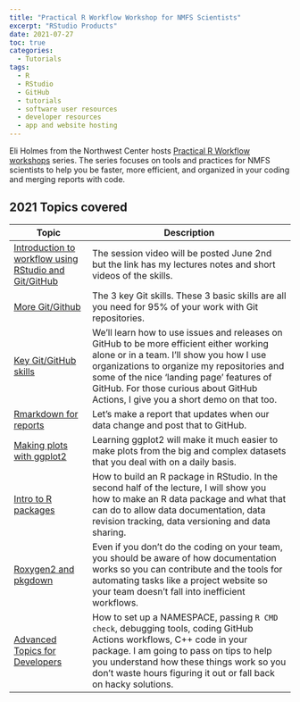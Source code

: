 ```yaml
---
title: "Practical R Workflow Workshop for NMFS Scientists"
excerpt: "RStudio Products"
date: 2021-07-27
toc: true
categories:
  - Tutorials
tags:
  - R
  - RStudio
  - GitHub
  - tutorials
  - software user resources
  - developer resources
  - app and website hosting
---
```


Eli Holmes from the Northwest Center hosts  [Practical R Workflow workshops](https://rverse-tutorials.github.io/) series. The series focuses on tools and practices for NMFS scientists to help you be faster, more efficient, and organized in your coding and merging reports with code.

## 2021 Topics covered

| Topic | Description |
| ------------- | ------------- |
| [Introduction to workflow using RStudio and Git/GitHub](https://rverse-tutorials.github.io/RWorkflow-NWFSC-2021/week1.html)  | The session video will be posted June 2nd but the link has my lectures notes and short videos of the skills. | 
| [More Git/Github](https://rverse-tutorials.github.io/RWorkflow-NWFSC-2021/week2.html)  | The 3 key Git skills. These 3 basic skills are all you need for 95% of your work with Git repositories. |
| [Key Git/GitHub skills](https://rverse-tutorials.github.io/RWorkflow-NWFSC-2021/week3.html)  | We’ll learn how to use issues and releases on GitHub to be more efficient either working alone or in a team. I’ll show you how I use organizations to organize my repositories and some of the nice ‘landing page’ features of GitHub. For those curious about GitHub Actions, I give you a short demo on that too. | 
| [Rmarkdown for reports](https://rverse-tutorials.github.io/RWorkflow-NWFSC-2021/week4.html)  | Let’s make a report that updates when our data change and post that to GitHub. |
| [Making plots with ggplot2](https://rverse-tutorials.github.io/RWorkflow-NWFSC-2021/week5.html)  | Learning ggplot2 will make it much easier to make plots from the big and complex datasets that you deal with on a daily basis. |
| [Intro to R packages](https://rverse-tutorials.github.io/RWorkflow-NWFSC-2021/week6.html)  | How to build an R package in RStudio. In the second half of the lecture, I will show you how to make an R data package and what that can do to allow data documentation, data revision tracking, data versioning and data sharing. |
| [Roxygen2 and pkgdown](https://rverse-tutorials.github.io/RWorkflow-NWFSC-2021/week7.html)  | Even if you don’t do the coding on your team, you should be aware of how documentation works so you can contribute and the tools for automating tasks like a project website so your team doesn’t fall into inefficient workflows. |
| [Advanced Topics for Developers](https://rverse-tutorials.github.io/RWorkflow-NWFSC-2021/week8.html)  | How to set up a NAMESPACE, passing `R CMD check`, debugging tools, coding GitHub Actions workflows, C++ code in your package. I am going to pass on tips to help you understand how these things work so you don’t waste hours figuring it out or fall back on hacky solutions. |
